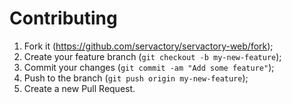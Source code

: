 # Contributing

1. Fork it (https://github.com/servactory/servactory-web/fork);
2. Create your feature branch (`git checkout -b my-new-feature`);
3. Commit your changes (`git commit -am "Add some feature"`);
4. Push to the branch (`git push origin my-new-feature`);
5. Create a new Pull Request.
